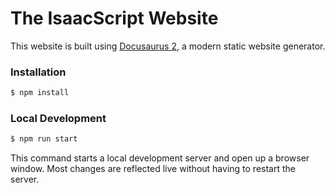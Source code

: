 # The IsaacScript Website

This website is built using [Docusaurus 2](https://v2.docusaurus.io/), a modern static website generator.

### Installation

```bash
$ npm install
```

### Local Development

```bash
$ npm run start
```

This command starts a local development server and open up a browser window. Most changes are reflected live without having to restart the server.
